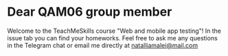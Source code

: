# Dear QAM06 group member 
Welcome to the TeachMeSkills course "Web and mobile app testing"! In the issue tab you can find your homeworks. Feel free to ask me any questions in the Telegram chat or email me directly at natalliamalei@mail.com

